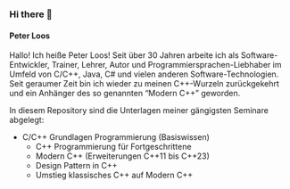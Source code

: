 ### Hi there 👋

<!--
**gasWeHo/gasWeHo** is a ✨ _special_ ✨ repository because its `README.md` (this file) appears on your GitHub profile.

Here are some ideas to get you started:

- 🔭 I’m currently working on ...
- 🌱 I’m currently learning ...
- 👯 I’m looking to collaborate on ...
- 🤔 I’m looking for help with ...
- 💬 Ask me about ...
- 📫 How to reach me: ...
- 😄 Pronouns: ...
- ⚡ Fun fact: ...
-->

#### Peter Loos

Hallo! Ich heiße Peter Loos! Seit über 30 Jahren arbeite ich als Software-Entwickler, Trainer, Lehrer, Autor und Programmiersprachen-Liebhaber im Umfeld von C/C++, Java, C# und vielen anderen Software-Technologien.
Seit geraumer Zeit bin ich wieder zu meinen C++-Wurzeln zurückgekehrt und ein Anhänger des so genannten “Modern C++” geworden.

In diesem Repository sind die Unterlagen meiner gängigsten Seminare abgelegt:
* C/C++ Grundlagen Programmierung (Basiswissen)
  * C++ Programmierung für Fortgeschrittene
  * Modern C++ (Erweiterungen C++11 bis C++23)
  * Design Pattern in C++
  * Umstieg klassisches C++ auf Modern C++
